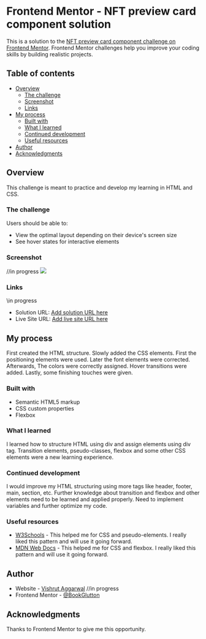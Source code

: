 # Frontend Mentor - NFT preview card component solution

This is a solution to the [NFT preview card component challenge on Frontend Mentor](https://www.frontendmentor.io/challenges/nft-preview-card-component-SbdUL_w0U). Frontend Mentor challenges help you improve your coding skills by building realistic projects. 

## Table of contents

- [Overview](#overview)
  - [The challenge](#the-challenge)
  - [Screenshot](#screenshot)
  - [Links](#links)
- [My process](#my-process)
  - [Built with](#built-with)
  - [What I learned](#what-i-learned)
  - [Continued development](#continued-development)
  - [Useful resources](#useful-resources)
- [Author](#author)
- [Acknowledgments](#acknowledgments)


## Overview

This challenge is meant to practice and develop my learning in HTML and CSS.

### The challenge

Users should be able to:

- View the optimal layout depending on their device's screen size
- See hover states for interactive elements

### Screenshot

//in progress
![](./screenshot.jpg)

### Links

\\in progress
- Solution URL: [Add solution URL here](https://your-solution-url.com)
- Live Site URL: [Add live site URL here](https://your-live-site-url.com)

## My process

First created the HTML structure.
Slowly added the CSS elements.
First the positioning elements were used.
Later the font elements were corrected.
Afterwards, The colors were correctly assigned.
Hover transitions were added.
Lastly, some finishing touches were given.

### Built with

- Semantic HTML5 markup
- CSS custom properties
- Flexbox

### What I learned

I learned how to structure HTML using div and assign elements using div tag.
Transition elements, pseudo-classes, flexbox and some other CSS elements were a new learning experience.

### Continued development

I would improve my HTML structuring using more tags like header, footer, main, section, etc.
Further knowledge about transition and flexbox and other elements need to be learned and applied properly.
Need to implement variables and further optimize my code.

### Useful resources

- [W3Schools](https://www.w3schools.com/css/) - This helped me for CSS and pseudo-elements. I really liked this pattern and will use it going forward.
- [MDN Web Docs](https://developer.mozilla.org/en-US/docs/Web/CSS) - This helped me for CSS and flexbox. I really liked this pattern and will use it going forward.

## Author

- Website - [Vishrut Aggarwal](https://www.your-site.com) //in progress
- Frontend Mentor - [@BookGlutton](https://www.frontendmentor.io/profile/BookGlutton)

## Acknowledgments

Thanks to Frontend Mentor to give me this opportunity.